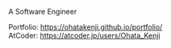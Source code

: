 A Software Engineer

Portfolio: https://ohatakenji.github.io/portfolio/  
AtCoder: https://atcoder.jp/users/Ohata_Kenji
